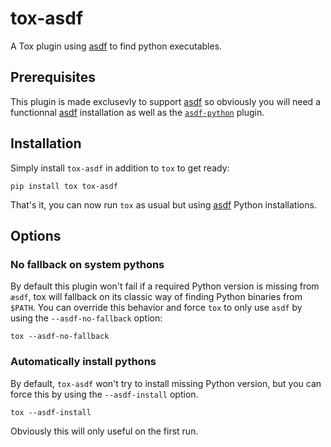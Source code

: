 # tox-asdf

A Tox plugin using [asdf] to find python executables.


## Prerequisites

This plugin is made exclusevly to support [asdf] so obviously you will need a functionnal [asdf] installation as well as the [`asdf-python`][asdf-python] plugin.


## Installation

Simply install `tox-asdf` in addition to `tox` to get ready:

```shell
pip install tox tox-asdf
```

That's it, you can now run `tox` as usual but using [asdf] Python installations.

## Options

### No fallback on system pythons

By default this plugin won't fail if a required Python version is missing from `æsdf`, tox will fallback on its classic way of finding Python binaries from `$PATH`.
You can override this behavior and force `tox` to only use `asdf` by using the `--asdf-no-fallback` option:

```shell
tox --asdf-no-fallback
```

### Automatically install pythons

By default, `tox-asdf` won't try to install missing Python version, but you can force this by using the `--asdf-install` option.

```shell
tox --asdf-install
```

Obviously this will only useful on the first run.


[asdf]: https://github.com/asdf-vm/asdf
[asdf-python]: https://github.com/asdf-vm/asdf-python
